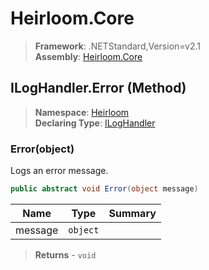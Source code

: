 # Heirloom.Core

> **Framework**: .NETStandard,Version=v2.1  
> **Assembly**: [Heirloom.Core][0]

## ILogHandler.Error (Method)

> **Namespace**: [Heirloom][0]  
> **Declaring Type**: [ILogHandler][1]

### Error(object)

Logs an error message.

```cs
public abstract void Error(object message)
```

| Name    | Type     | Summary |
|---------|----------|---------|
| message | `object` |         |

> **Returns** - `void`

[0]: ../../../Heirloom.Core.md
[1]: ../ILogHandler.md
